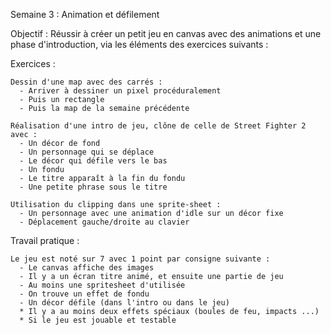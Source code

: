 Semaine 3 : Animation et défilement
  
  Objectif : Réussir à créer un petit jeu en canvas avec des animations et une phase d'introduction, via les éléments des exercices suivants :
  
  Exercices :
    
    Dessin d'une map avec des carrés :
      - Arriver à dessiner un pixel procéduralement
      - Puis un rectangle
      - Puis la map de la semaine précédente

    Réalisation d'une intro de jeu, clône de celle de Street Fighter 2 avec :
      - Un décor de fond
      - Un personnage qui se déplace
      - Le décor qui défile vers le bas
      - Un fondu
      - Le titre apparaît à la fin du fondu
      - Une petite phrase sous le titre

    Utilisation du clipping dans une sprite-sheet :
      - Un personnage avec une animation d'idle sur un décor fixe
      - Déplacement gauche/droite au clavier
    
  Travail pratique :
    
    Le jeu est noté sur 7 avec 1 point par consigne suivante :
      - Le canvas affiche des images
      - Il y a un écran titre animé, et ensuite une partie de jeu
      - Au moins une spritesheet d'utilisée
      - On trouve un effet de fondu
      - Un décor défile (dans l'intro ou dans le jeu)
      * Il y a au moins deux effets spéciaux (boules de feu, impacts ...)
      * Si le jeu est jouable et testable
